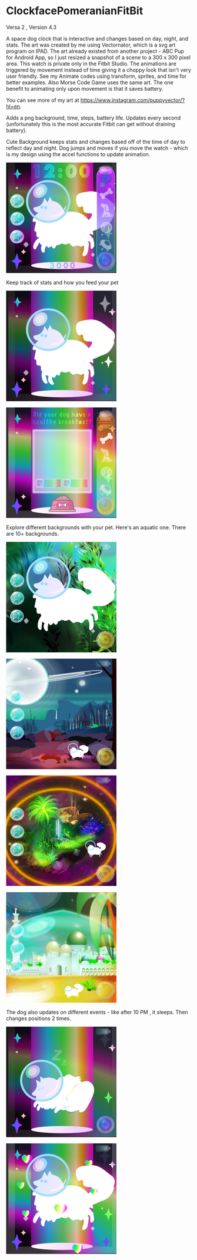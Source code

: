 # ClockfacePomeranianFitBit 
Versa 2 , Version 4.3

A space dog clock that is interactive and changes based on day, night, and stats. 
The art was created by me using Vectornator, which is a svg art program on IPAD. 
The art already existed from another project - ABC Pup for Android App, so I just 
resized a snapshot of a scene to a 300 x 300 pixel area. This watch is private only
in the Fitbit Studio. The animations are triggered by movement instead of time giving
it a choppy look that isn't very user friendly. See my Animate codes using transform,
sprites, and time for better examples. Also Morse Code Game uses the same art. The one 
benefit to animating only upon movement is that it saves battery.

You can see more of my art at https://www.instagram.com/puppyvector/?hl=en. 

Adds a png background, time, steps, battery life. 
Updates every second (unfortunately this is the most accurate Fitbit can get without draining battery).

Cute Background keeps stats and changes based off of the time of day to reflect day and night. 
Dog jumps and moves if you move the watch - which is my design using the accel functions to update animation. 

![alt text](https://github.com/SarahBass/ClockfacePomeranianFitBit/blob/main/%20Icon%20design%209.png)

Keep track of stats and how you feed your pet

![alt text](https://github.com/SarahBass/ClockfacePomeranianFitBit/blob/main/animatedpngfitbitdog.png)

![alt text](https://github.com/SarahBass/ClockfacePomeranianFitBit/blob/main/%20Icon%20design%2017.png)

Explore different backgrounds with your pet. Here's an aquatic one. There are 10+ backgrounds. 

![alt text](https://github.com/SarahBass/ClockfacePomeranianFitBit/blob/main/%20Icon%20design%2030.png)

![alt text](https://github.com/SarahBass/ClockfacePomeranianFitBit/blob/main/%20Icon%20design%2032.png)

![alt text](https://github.com/SarahBass/ClockfacePomeranianFitBit/blob/main/%20Icon%20design%2033.png)

![alt text](https://github.com/SarahBass/ClockfacePomeranianFitBit/blob/main/%20Icon%20design%2021.png)

The dog also updates on different events -  like after 10 PM , it sleeps. Then changes positions 2 times. 

![alt text](https://github.com/SarahBass/ClockfacePomeranianFitBit/blob/main/sleep2dog.png)

![alt text](https://github.com/SarahBass/ClockfacePomeranianFitBit/blob/main/thanksdog2.png)
